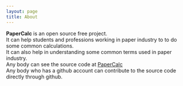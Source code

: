 ```yaml
---
layout: page
title: About
---
```


**PaperCalc** is an open source free project.  
It can help students and professions working in paper industry to to do some common calculations.   
It can also help in understanding some common terms used in paper industry.  
Any body can see the source code at [PaperCalc](https://github.com/realtechsolutions/PaperCalc.git)  
Any body who has a github account can contribute to the source code directly through github.
